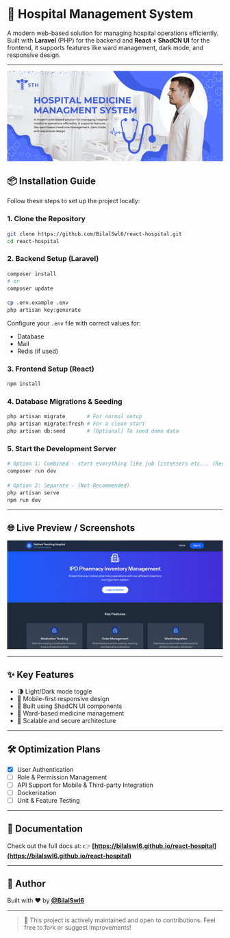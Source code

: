 # 🏥 Hospital Management System

A modern web-based solution for managing hospital operations efficiently. Built with **Laravel** (PHP) for the backend and **React + ShadCN UI** for the frontend, it supports features like ward management, dark mode, and responsive design.

---

[![App Platorm](https://github.com/BilalSwl6/react-hospital/blob/main/docs/banner.png)](https://github.com/BilalSwl6/react-hospital/blob/main/docs/banner.png)

## 📦 Installation Guide

Follow these steps to set up the project locally:

### 1. Clone the Repository

```bash
git clone https://github.com/BilalSwl6/react-hospital.git
cd react-hospital
```

### 2. Backend Setup (Laravel)

```bash
composer install
# or
composer update

cp .env.example .env
php artisan key:generate
```

Configure your `.env` file with correct values for:

* Database
* Mail
* Redis (if used)

### 3. Frontend Setup (React)

```bash
npm install
```

### 4. Database Migrations & Seeding

```bash
php artisan migrate       # For normal setup
php artisan migrate:fresh # For a clean start
php artisan db:seed       # (Optional) To seed demo data
```

### 5. Start the Development Server

```bash
# Option 1: Combined - start everything like job listensers etc... (Recommended)
composer run dev

# Option 2: Separate - (Not-Recommended)
php artisan serve
npm run dev
```

---

## 🌐 Live Preview / Screenshots

![App Screenshot](https://github.com/BilalSwl6/react-hospital/blob/main/docs/screenshot.png)

---

## ✨ Key Features

* 🌗 Light/Dark mode toggle
* 📱 Mobile-first responsive design
* 🧩 Built using ShadCN UI components
* 🏥 Ward-based medicine management
* 🔐 Scalable and secure architecture

---

## 🛠 Optimization Plans

* [x] User Authentication
* [ ] Role & Permission Management
* [ ] API Support for Mobile & Third-party Integration
* [ ] Dockerization
* [ ] Unit & Feature Testing

---

## 📖 Documentation

Check out the full docs at:
👉 **[https://bilalswl6.github.io/react-hospital](https://bilalswl6.github.io/react-hospital)**

---

## 👤 Author

Built with ❤️ by [**@BilalSwl6**](https://github.com/BilalSwl6)

---

> 📝 This project is actively maintained and open to contributions. Feel free to fork or suggest improvements!
